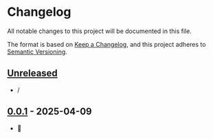 # Changelog

All notable changes to this project will be documented in this file.

The format is based on [Keep a Changelog],
and this project adheres to [Semantic Versioning].

## [Unreleased]

- /

## [0.0.1] - 2025-04-09

- 🚀

<!-- Links -->
[keep a changelog]: https://keepachangelog.com/en/1.0.0/
[semantic versioning]: https://semver.org/spec/v2.0.0.html

<!-- Versions -->
[unreleased]: https://github.com/jphat/fakerer/compare/v0.0.1...HEAD
[0.0.1]: https://github.com/jphat/fakerer/releases/tag/v0.0.1
